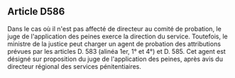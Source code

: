 Article D586
----
Dans le cas où il n'est pas affecté de directeur au comité de probation, le juge
de l'application des peines exerce la direction du service. Toutefois, le
ministre de la justice peut charger un agent de probation des attributions
prévues par les articles D. 583 (alinéa 1er, 1° et 4°) et D. 585. Cet agent est
désigné sur proposition du juge de l'application des peines, après avis du
directeur régional des services pénitentiaires.
